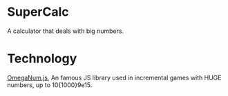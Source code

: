 # SuperCalc
A calculator that deals with big numbers.

# Technology
[OmegaNum.js](https://github.com/Naruyoko/OmegaNum.js), An famous JS library used in incremental games with HUGE numbers, up to 10{1000}9e15.
